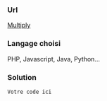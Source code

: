 ### Url
[Multiply](https://www.codewars.com/kata/50654ddff44f800200000004)
### Langage choisi
PHP, Javascript, Java, Python...

### Solution
```
Votre code ici
```
